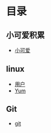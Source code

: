 # 目录

## 小可爱积累
- [小可爱](https://github.com/chenpanhong/work/blob/master/docs/small_lovely.md)

## linux
- [用户](https://github.com/chenpanhong/work/blob/master/linux/linux-init.md)
- [Yum](https://github.com/chenpanhong/work/blob/master/linux/yum.md)

## Git
- [git](https://github.com/chenpanhong/work/blob/master/git/git.md)

